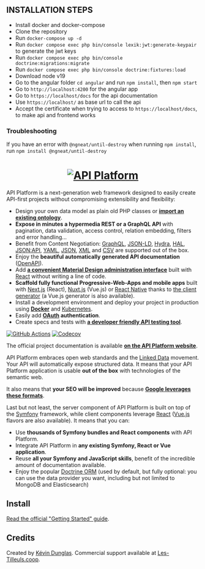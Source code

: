 ## INSTALLATION STEPS
- Install docker and docker-compose
- Clone the repository
- Run `docker-compose up -d`
- Run `docker compose exec php bin/console lexik:jwt:generate-keypair` to generate the jwt keys
- Run `docker compose exec php bin/console doctrine:migrations:migrate`
- Run `docker compose exec php bin/console doctrine:fixtures:load`
- Download node v19
- Go to the angular folder `cd angular` and run `npm install`, then `npm start`
- Go to `http://localhost:4200` for the angular app
- Go to `https://localhost/docs` for the api documentation
- Use `https://localhost/` as base url to call the api
- Accept the certificate when trying to access to `https://localhost/docs`, to make api and frontend works

### Troubleshooting
If you have an error with `@ngneat/until-destroy` when running `npm install`, run `npm install @ngneat/until-destroy`

<h1 align="center"><a href="https://api-platform.com"><img src="https://api-platform.com/logo-250x250.png" alt="API Platform"></a></h1>

API Platform is a next-generation web framework designed to easily create API-first projects without compromising extensibility
and flexibility:

* Design your own data model as plain old PHP classes or [**import an existing ontology**](https://api-platform.com/docs/schema-generator).
* **Expose in minutes a hypermedia REST or a GraphQL API** with pagination, data validation, access control, relation embedding,
  filters and error handling...
* Benefit from Content Negotiation: [GraphQL](https://api-platform.com/docs/core/graphql/), [JSON-LD](https://json-ld.org), [Hydra](https://hydra-cg.com),
  [HAL](https://github.com/mikekelly/hal_specification/blob/master/hal_specification.md), [JSON:API](https://jsonapi.org/), [YAML](https://yaml.org/), [JSON](https://www.json.org/), [XML](https://www.w3.org/XML/) and [CSV](https://www.ietf.org/rfc/rfc4180.txt) are supported out of the box.
* Enjoy the **beautiful automatically generated API documentation** ([OpenAPI](https://api-platform.com/docs/core/openapi/)).
* Add [**a convenient Material Design administration interface**](https://api-platform.com/docs/admin) built with [React](https://reactjs.org/)
  without writing a line of code.
* **Scaffold fully functional Progressive-Web-Apps and mobile apps** built with [Next.js](https://api-platform.com/docs/client-generator/nextjs/) (React),
[Nuxt.js](https://api-platform.com/docs/client-generator/nuxtjs/) (Vue.js) or [React Native](https://api-platform.com/docs/client-generator/react-native/)
thanks to [the client generator](https://api-platform.com/docs/client-generator/) (a Vue.js generator is also available).
* Install a development environment and deploy your project in production using **[Docker](https://api-platform.com/docs/distribution)**
and [Kubernetes](https://api-platform.com/docs/deployment/kubernetes).
* Easily add **[OAuth](https://oauth.net/) authentication**.
* Create specs and tests with **[a developer friendly API testing tool](https://api-platform.com/docs/distribution/testing/)**.

[![GitHub Actions](https://github.com/api-platform/core/workflows/CI/badge.svg)](https://github.com/api-platform/core/actions?workflow=CI)
[![Codecov](https://codecov.io/gh/api-platform/core/branch/master/graph/badge.svg)](https://codecov.io/gh/api-platform/core/branch/master)

The official project documentation is available **[on the API Platform website](https://api-platform.com)**.

API Platform embraces open web standards and the
[Linked Data](https://www.w3.org/standards/semanticweb/data) movement. Your API will automatically expose structured data.
It means that your API Platform application is usable **out of the box** with technologies of
the semantic web.

It also means that **your SEO will be improved** because **[Google leverages these formats](https://developers.google.com/search/docs/guides/intro-structured-data)**.

Last but not least, the server component of API Platform is built on top of the [Symfony](https://symfony.com) framework,
while client components leverage [React](https://reactjs.org/) ([Vue.js](https://vuejs.org/) flavors are also available).
It means that you can:

* Use **thousands of Symfony bundles and React components** with API Platform.
* Integrate API Platform in **any existing Symfony, React or Vue application**.
* Reuse **all your Symfony and JavaScript skills**, benefit of the incredible amount of documentation available.
* Enjoy the popular [Doctrine ORM](https://www.doctrine-project.org/projects/orm.html) (used by default, but fully optional:
  you can use the data provider you want, including but not limited to MongoDB and Elasticsearch)

## Install

[Read the official "Getting Started" guide](https://api-platform.com/docs/distribution).

## Credits

Created by [Kévin Dunglas](https://dunglas.fr). Commercial support available at [Les-Tilleuls.coop](https://les-tilleuls.coop).
